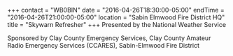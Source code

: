 +++
contact = "WB0BIN"
date = "2016-04-26T18:30:00-05:00"
endTime = "2016-04-26T21:00:00-05:00"
location = "Sabin Elmwood Fire District HQ"
title = "Skywarn Refresher"
+++
Presented by the National Weather Service

Sponsored by Clay County Emergency Services, Clay County Amateur Radio Emergency Services (CCARES), Sabin-Elmwood Fire District

